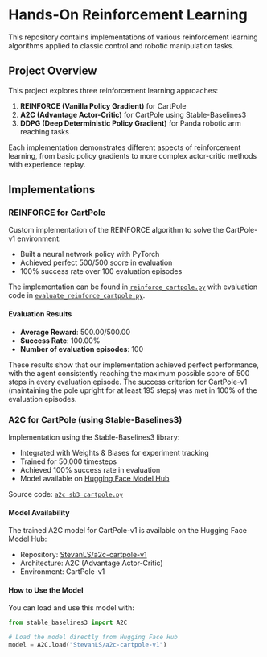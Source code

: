 # Hands-On Reinforcement Learning

This repository contains implementations of various reinforcement learning algorithms applied to classic control and robotic manipulation tasks.

## Project Overview

This project explores three reinforcement learning approaches:

1. **REINFORCE (Vanilla Policy Gradient)** for CartPole
2. **A2C (Advantage Actor-Critic)** for CartPole using Stable-Baselines3
3. **DDPG (Deep Deterministic Policy Gradient)** for Panda robotic arm reaching tasks

Each implementation demonstrates different aspects of reinforcement learning, from basic policy gradients to more complex actor-critic methods with experience replay.

## Implementations

### REINFORCE for CartPole

Custom implementation of the REINFORCE algorithm to solve the CartPole-v1 environment:

- Built a neural network policy with PyTorch
- Achieved perfect 500/500 score in evaluation
- 100% success rate over 100 evaluation episodes

The implementation can be found in [`reinforce_cartpole.py`](reinforce_cartpole.py) with evaluation code in [`evaluate_reinforce_cartpole.py`](evaluate_reinforce_cartpole.py).

#### Evaluation Results
- **Average Reward**: 500.00/500.00
- **Success Rate**: 100.00%
- **Number of evaluation episodes**: 100

These results show that our implementation achieved perfect performance, with the agent consistently reaching the maximum possible score of 500 steps in every evaluation episode. The success criterion for CartPole-v1 (maintaining the pole upright for at least 195 steps) was met in 100% of the evaluation episodes.

### A2C for CartPole (using Stable-Baselines3)

Implementation using the Stable-Baselines3 library:

- Integrated with Weights & Biases for experiment tracking
- Trained for 50,000 timesteps
- Achieved 100% success rate in evaluation
- Model available on [Hugging Face Model Hub](https://huggingface.co/StevanLS/a2c-cartpole-v1)

Source code: [`a2c_sb3_cartpole.py`](a2c_sb3_cartpole.py)

#### Model Availability

The trained A2C model for CartPole-v1 is available on the Hugging Face Model Hub:
- Repository: [StevanLS/a2c-cartpole-v1](https://huggingface.co/StevanLS/a2c-cartpole-v1)
- Architecture: A2C (Advantage Actor-Critic)
- Environment: CartPole-v1

#### How to Use the Model

You can load and use this model with:
```python
from stable_baselines3 import A2C

# Load the model directly from Hugging Face Hub
model = A2C.load("StevanLS/a2c-cartpole-v1")
